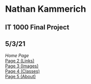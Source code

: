 # Nathan Kammerich
## IT 1000 Final Project
## 5/3/21
_Home Page_ \
[Page 2 (Links)](page2.md) \
[Page 3 (Images)](page3.md) \
[Page 4 (Classes)](page4.md) \
[Page 5 (About)](page5.md) 